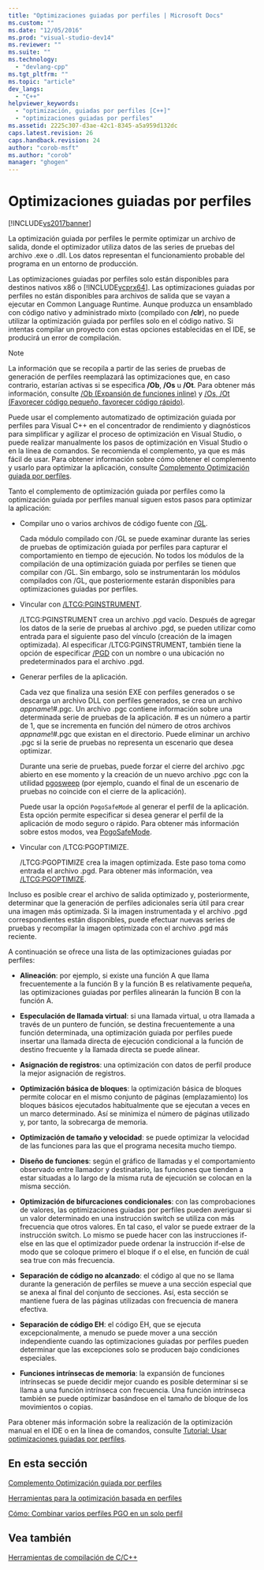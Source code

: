 ```yaml
---
title: "Optimizaciones guiadas por perfiles | Microsoft Docs"
ms.custom: ""
ms.date: "12/05/2016"
ms.prod: "visual-studio-dev14"
ms.reviewer: ""
ms.suite: ""
ms.technology: 
  - "devlang-cpp"
ms.tgt_pltfrm: ""
ms.topic: "article"
dev_langs: 
  - "C++"
helpviewer_keywords: 
  - "optimización, guiadas por perfiles [C++]"
  - "optimizaciones guiadas por perfiles"
ms.assetid: 2225c307-d3ae-42c1-8345-a5a959d132dc
caps.latest.revision: 26
caps.handback.revision: 24
author: "corob-msft"
ms.author: "corob"
manager: "ghogen"
---
```

# Optimizaciones guiadas por perfiles
[!INCLUDE[vs2017banner](../../assembler/inline/includes/vs2017banner.md)]

La optimización guiada por perfiles le permite optimizar un archivo de salida, donde el optimizador utiliza datos de las series de pruebas del archivo .exe o .dll.  Los datos representan el funcionamiento probable del programa en un entorno de producción.  
  
 Las optimizaciones guiadas por perfiles solo están disponibles para destinos nativos x86 o [!INCLUDE[vcprx64](../../assembler/inline/includes/vcprx64_md.md)].  Las optimizaciones guiadas por perfiles no están disponibles para archivos de salida que se vayan a ejecutar en Common Language Runtime.  Aunque produzca un ensamblado con código nativo y administrado mixto \(compilado con **\/clr**\), no puede utilizar la optimización guiada por perfiles solo en el código nativo.  Si intentas compilar un proyecto con estas opciones establecidas en el IDE, se producirá un error de compilación.  
  
> [!NOTE]
>  La información que se recopila a partir de las series de pruebas de generación de perfiles reemplazará las optimizaciones que, en caso contrario, estarían activas si se especifica **\/Ob**, **\/Os** u **\/Ot**.  Para obtener más información, consulte [\/Ob \(Expansión de funciones inline\)](../../build/reference/ob-inline-function-expansion.md) y [\/Os, \/Ot \(Favorecer código pequeño, favorecer código rápido\)](../../build/reference/os-ot-favor-small-code-favor-fast-code.md).  
  
 Puede usar el complemento automatizado de optimización guiada por perfiles para Visual C\+\+ en el concentrador de rendimiento y diagnósticos para simplificar y agilizar el proceso de optimización en Visual Studio, o puede realizar manualmente los pasos de optimización en Visual Studio o en la línea de comandos.  Se recomienda el complemento, ya que es más fácil de usar.  Para obtener información sobre cómo obtener el complemento y usarlo para optimizar la aplicación, consulte [Complemento Optimización guiada por perfiles](../../build/reference/profile-guided-optimization-in-the-performance-and-diagnostics-hub.md).  
  
 Tanto el complemento de optimización guiada por perfiles como la optimización guiada por perfiles manual siguen estos pasos para optimizar la aplicación:  
  
-   Compilar uno o varios archivos de código fuente con [\/GL](../../build/reference/gl-whole-program-optimization.md).  
  
     Cada módulo compilado con \/GL se puede examinar durante las series de pruebas de optimización guiada por perfiles para capturar el comportamiento en tiempo de ejecución.  No todos los módulos de la compilación de una optimización guiada por perfiles se tienen que compilar con \/GL.  Sin embargo, solo se instrumentarán los módulos compilados con \/GL, que posteriormente estarán disponibles para optimizaciones guiadas por perfiles.  
  
-   Vincular con [\/LTCG:PGINSTRUMENT](../../build/reference/ltcg-link-time-code-generation.md).  
  
     \/LTCG:PGINSTRUMENT crea un archivo .pgd vacío.  Después de agregar los datos de la serie de pruebas al archivo .pgd, se pueden utilizar como entrada para el siguiente paso del vínculo \(creación de la imagen optimizada\).  Al especificar \/LTCG:PGINSTRUMENT, también tiene la opción de especificar [\/PGD](../../build/reference/pgd-specify-database-for-profile-guided-optimizations.md) con un nombre o una ubicación no predeterminados para el archivo .pgd.  
  
-   Generar perfiles de la aplicación.  
  
     Cada vez que finaliza una sesión EXE con perfiles generados o se descarga un archivo DLL con perfiles generados, se crea un archivo *appname*\!\#.pgc.  Un archivo .pgc contiene información sobre una determinada serie de pruebas de la aplicación.  \# es un número a partir de 1, que se incrementa en función del número de otros archivos *appname*\!\#.pgc que existan en el directorio.  Puede eliminar un archivo .pgc si la serie de pruebas no representa un escenario que desea optimizar.  
  
     Durante una serie de pruebas, puede forzar el cierre del archivo .pgc abierto en ese momento y la creación de un nuevo archivo .pgc con la utilidad [pgosweep](../../build/reference/pgosweep.md) \(por ejemplo, cuando el final de un escenario de pruebas no coincide con el cierre de la aplicación\).  
  
     Puede usar la opción `PogoSafeMode` al generar el perfil de la aplicación.  Esta opción permite especificar si desea generar el perfil de la aplicación de modo seguro o rápido.  Para obtener más información sobre estos modos, vea [PogoSafeMode](../../build/reference/pogosafemode.md).  
  
-   Vincular con \/LTCG:PGOPTIMIZE.  
  
     \/LTCG:PGOPTIMIZE crea la imagen optimizada.  Este paso toma como entrada el archivo .pgd.  Para obtener más información, vea [\/LTCG:PGOPTIMIZE](../../build/reference/ltcg-link-time-code-generation.md).  
  
 Incluso es posible crear el archivo de salida optimizado y, posteriormente, determinar que la generación de perfiles adicionales sería útil para crear una imagen más optimizada.  Si la imagen instrumentada y el archivo .pgd correspondientes están disponibles, puede efectuar nuevas series de pruebas y recompilar la imagen optimizada con el archivo .pgd más reciente.  
  
 A continuación se ofrece una lista de las optimizaciones guiadas por perfiles:  
  
-   **Alineación**: por ejemplo, si existe una función A que llama frecuentemente a la función B y la función B es relativamente pequeña, las optimizaciones guiadas por perfiles alinearán la función B con la función A.  
  
-   **Especulación de llamada virtual**: si una llamada virtual, u otra llamada a través de un puntero de función, se destina frecuentemente a una función determinada, una optimización guiada por perfiles puede insertar una llamada directa de ejecución condicional a la función de destino frecuente y la llamada directa se puede alinear.  
  
-   **Asignación de registros**: una optimización con datos de perfil produce la mejor asignación de registros.  
  
-   **Optimización básica de bloques**: la optimización básica de bloques permite colocar en el mismo conjunto de páginas \(emplazamiento\) los bloques básicos ejecutados habitualmente que se ejecutan a veces en un marco determinado.  Así se minimiza el número de páginas utilizado y, por tanto, la sobrecarga de memoria.  
  
-   **Optimización de tamaño y velocidad**: se puede optimizar la velocidad de las funciones para las que el programa necesita mucho tiempo.  
  
-   **Diseño de funciones**: según el gráfico de llamadas y el comportamiento observado entre llamador y destinatario, las funciones que tienden a estar situadas a lo largo de la misma ruta de ejecución se colocan en la misma sección.  
  
-   **Optimización de bifurcaciones condicionales**: con las comprobaciones de valores, las optimizaciones guiadas por perfiles pueden averiguar si un valor determinado en una instrucción switch se utiliza con más frecuencia que otros valores.  En tal caso, el valor se puede extraer de la instrucción switch.  Lo mismo se puede hacer con las instrucciones if\-else en las que el optimizador puede ordenar la instrucción if\-else de modo que se coloque primero el bloque if o el else, en función de cuál sea true con más frecuencia.  
  
-   **Separación de código no alcanzado**: el código al que no se llama durante la generación de perfiles se mueve a una sección especial que se anexa al final del conjunto de secciones.  Así, esta sección se mantiene fuera de las páginas utilizadas con frecuencia de manera efectiva.  
  
-   **Separación de código EH**: el código EH, que se ejecuta excepcionalmente, a menudo se puede mover a una sección independiente cuando las optimizaciones guiadas por perfiles pueden determinar que las excepciones solo se producen bajo condiciones especiales.  
  
-   **Funciones intrínsecas de memoria**: la expansión de funciones intrínsecas se puede decidir mejor cuando es posible determinar si se llama a una función intrínseca con frecuencia.  Una función intrínseca también se puede optimizar basándose en el tamaño de bloque de los movimientos o copias.  
  
 Para obtener más información sobre la realización de la optimización manual en el IDE o en la línea de comandos, consulte [Tutorial: Usar optimizaciones guiadas por perfiles](http://msdn.microsoft.com/es-es/6e36421b-ec8c-4626-9c29-fa5ffb6f27f8).  
  
## En esta sección  
 [Complemento Optimización guiada por perfiles](../../build/reference/profile-guided-optimization-in-the-performance-and-diagnostics-hub.md)  
  
 [Herramientas para la optimización basada en perfiles](../../build/reference/tools-for-manual-profile-guided-optimization.md)  
  
 [Cómo: Combinar varios perfiles PGO en un solo perfil](../../build/reference/how-to-merge-multiple-pgo-profiles-into-a-single-profile.md)  
  
## Vea también  
 [Herramientas de compilación de C\/C\+\+](../../build/reference/c-cpp-build-tools.md)